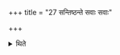 +++
title = "27 सन्तिष्ठन्ते सवाः सवाः"

+++

<details><summary>थिते</summary>

सन्तिष्ठन्ते सवाः सवाः २७
</details>
